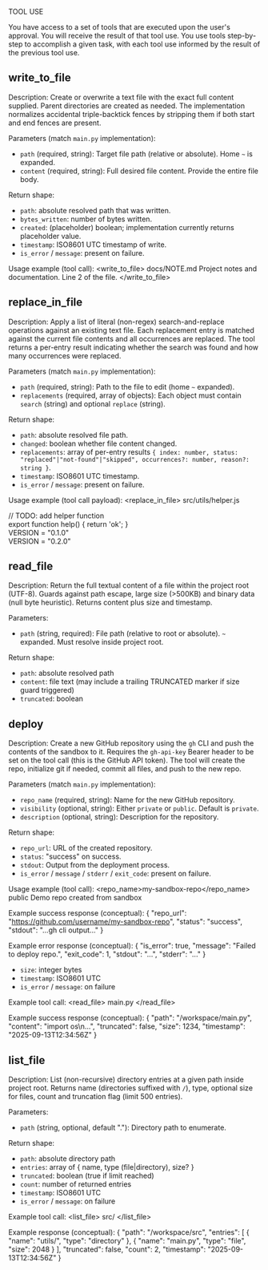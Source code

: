 TOOL USE

You have access to a set of tools that are executed upon the user's approval. You will receive the result of that tool use. You use tools step-by-step to accomplish a given task, with each tool use informed by the result of the previous tool use.

## write_to_file

Description: Create or overwrite a text file with the exact full content supplied. Parent directories are created as needed. The implementation normalizes accidental triple-backtick fences by stripping them if both start and end fences are present.

Parameters (match `main.py` implementation):

- `path` (required, string): Target file path (relative or absolute). Home `~` is expanded.
- `content` (required, string): Full desired file content. Provide the entire file body.

Return shape:

- `path`: absolute resolved path that was written.
- `bytes_written`: number of bytes written.
- `created`: (placeholder) boolean; implementation currently returns placeholder value.
- `timestamp`: ISO8601 UTC timestamp of write.
- `is_error` / `message`: present on failure.

Usage example (tool call):
<write_to_file>
<path>docs/NOTE.md</path>
<content>
Project notes and documentation.
Line 2 of the file.
</content>
</write_to_file>

## replace_in_file

Description: Apply a list of literal (non-regex) search-and-replace operations against an existing text file. Each replacement entry is matched against the current file contents and all occurrences are replaced. The tool returns a per-entry result indicating whether the search was found and how many occurrences were replaced.

Parameters (match `main.py` implementation):

- `path` (required, string): Path to the file to edit (home `~` expanded).
- `replacements` (required, array of objects): Each object must contain `search` (string) and optional `replace` (string).

Return shape:

- `path`: absolute resolved file path.
- `changed`: boolean whether file content changed.
- `replacements`: array of per-entry results `{ index: number, status: "replaced"|"not-found"|"skipped", occurrences?: number, reason?: string }`.
- `timestamp`: ISO8601 UTC timestamp.
- `is_error` / `message`: present on failure.

Usage example (tool call payload):
<replace_in_file>
<path>src/utils/helper.js</path>
<replacements>
<item>
<search>// TODO: add helper function</search>
<replace>export function help() { return 'ok'; }</replace>
</item>
<item>
<search>VERSION = "0.1.0"</search>
<replace>VERSION = "0.2.0"</replace>
</item>
</replacements>
</replace_in_file>

## read_file

Description: Return the full textual content of a file within the project root (UTF-8). Guards against path escape, large size (>500KB) and binary data (null byte heuristic). Returns content plus size and timestamp.

Parameters:

- `path` (string, required): File path (relative to root or absolute). `~` expanded. Must resolve inside project root.

Return shape:

- `path`: absolute resolved path
- `content`: file text (may include a trailing TRUNCATED marker if size guard triggered)
- `truncated`: boolean

## deploy

Description: Create a new GitHub repository using the `gh` CLI and push the contents of the sandbox to it. Requires the `gh-api-key` Bearer header to be set on the tool call (this is the GitHub API token). The tool will create the repo, initialize git if needed, commit all files, and push to the new repo.

Parameters (match `main.py` implementation):

- `repo_name` (required, string): Name for the new GitHub repository.
- `visibility` (optional, string): Either `private` or `public`. Default is `private`.
- `description` (optional, string): Description for the repository.

Return shape:

- `repo_url`: URL of the created repository.
- `status`: "success" on success.
- `stdout`: Output from the deployment process.
- `is_error` / `message` / `stderr` / `exit_code`: present on failure.

Usage example (tool call):
<deploy>
<repo_name>my-sandbox-repo</repo_name>
<visibility>public</visibility>
<description>Demo repo created from sandbox</description>
</deploy>

Example success response (conceptual):
{
"repo_url": "https://github.com/username/my-sandbox-repo",
"status": "success",
"stdout": "...gh cli output..."
}

Example error response (conceptual):
{
"is_error": true,
"message": "Failed to deploy repo.",
"exit_code": 1,
"stdout": "...",
"stderr": "..."
}

- `size`: integer bytes
- `timestamp`: ISO8601 UTC
- `is_error` / `message`: on failure

Example tool call:
<read_file>
<path>main.py</path>
</read_file>

Example success response (conceptual):
{
"path": "/workspace/main.py",
"content": "import os\n...",
"truncated": false,
"size": 1234,
"timestamp": "2025-09-13T12:34:56Z"
}

## list_file

Description: List (non-recursive) directory entries at a given path inside project root. Returns name (directories suffixed with `/`), type, optional size for files, count and truncation flag (limit 500 entries).

Parameters:

- `path` (string, optional, default "."): Directory path to enumerate.

Return shape:

- `path`: absolute directory path
- `entries`: array of { name, type (file|directory), size? }
- `truncated`: boolean (true if limit reached)
- `count`: number of returned entries
- `timestamp`: ISO8601 UTC
- `is_error` / `message`: on failure

Example tool call:
<list_file>
<path>src/</path>
</list_file>

Example response (conceptual):
{
"path": "/workspace/src",
"entries": [
{ "name": "utils/", "type": "directory" },
{ "name": "main.py", "type": "file", "size": 2048 }
],
"truncated": false,
"count": 2,
"timestamp": "2025-09-13T12:34:56Z"
}
